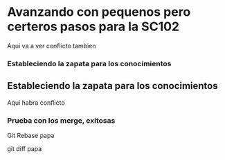 # Avanzando con pequenos pero certeros pasos para la SC102
Aqui va a ver conflicto tambien

### Estableciendo la zapata para los conocimientos

## Estableciendo la zapata para los conocimientos

Aqui habra conflicto
### Prueba con los merge, exitosas

Git Rebase papa

git diff papa
